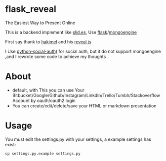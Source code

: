 flask_reveal
============

The Easiest Way to Present Online

This is a backend implement like [slid.es](http://slid.es), Use [flask](https://github.com/mitsuhiko/flask)/[mongoengine](https://github.com/MongoEngine/mongoengine)

First say thank to [hakimel](https://github.com/hakimel) and his [reveal.js](https://github.com/hakimel/reveal.js)

I Use [python-social-auth)](https://github.com/omab/python-social-auth) for social auth, but it do not support mongoengine ,and I rewrote some code to achieve my thoughts

About
=====

* default, with This you can use Your Bitbucket/Google/Github/Instagram/Linkdln/Trello/Tumblr/Stackoverflow Account by oauth/oauth2 login
* You can create/edit/delete/save your HTML or markdown presentation

Usage
=====

You must edit the settings.py with your settings, a example settings has exist:

    cp settings.py.example settings.py
